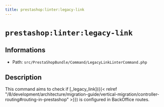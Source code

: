 ```yaml
---
title: prestashop:linter:legacy-link
---
```


# `prestashop:linter:legacy-link`

## Informations

* Path: `src/PrestaShopBundle/Command/LegacyLinkLinterCommand.php`

## Description

This command aims to check if [_legacy_link]({{< relref "/8/development/architecture/migration-guide/vertical-migration/controller-routing#routing-in-prestashop" >}}) is configured in BackOffice routes.
